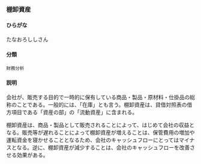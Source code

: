 <div style="display:none;">

## [あ行](securities-terms?id=あ行)
## [か行](securities-terms?id=か行)
## [さ行](securities-terms?id=さ行)
## [た行](securities-terms?id=た行)

</div>

### 棚卸資産

#### ひらがな

たなおろししさん

#### 分類

`財務分析`

#### 説明

会社が、販売する目的で一時的に保有している商品・製品・原材料・仕掛品の総称のことである。一般的には、「在庫」とも言う。棚卸資産は、貸借対照表の借方項目である「資産の部」の「流動資産」に含まれる。
 
棚卸資産は、商品・製品として販売されることによって、はじめて会社の収益となる。販売等が遅れることによって棚卸資産が増えることは、保管費用の増加や運転資金を寝かせることとなるため、会社のキャッシュフローにとってはマイナスとなる。逆に、棚卸資産が減少することは、会社のキャッシュフローを改善させる効果がある。

<div style="display:none;">

## [な行](securities-terms?id=な行)
## [は行](securities-terms?id=は行)
## [ま行](securities-terms?id=ま行)
## [や行](securities-terms?id=や行)
## [ら行](securities-terms?id=ら行)
## [わ行](securities-terms?id=わ行)
## [英数字・記号](securities-terms?id=英数字・記号)

</div>

